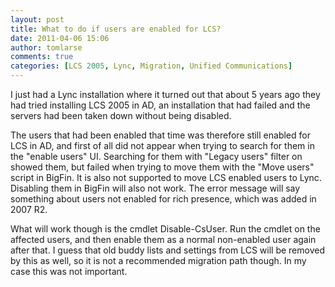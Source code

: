 ```yaml
---
layout: post
title: What to do if users are enabled for LCS?
date: 2011-04-06 15:06
author: tomlarse
comments: true
categories: [LCS 2005, Lync, Migration, Unified Communications]
---
```

I just had a Lync installation where it turned out that about 5 years ago they had tried installing LCS 2005 in AD, an installation that had failed and the servers had been taken down without being disabled.

The users that had been enabled that time was therefore still enabled for LCS in AD, and first of all did not appear when trying to search for them in the "enable users" UI. Searching for them with "Legacy users" filter on showed them, but failed when trying to move them with the "Move users" script in BigFin. It is also not supported to move LCS enabled users to Lync. Disabling them in BigFin will also not work. The error message will say something about users not enabled for rich presence, which was added in 2007 R2.

What will work though is the cmdlet Disable-CsUser. Run the cmdlet on the affected users, and then enable them as a normal non-enabled user again after that. I guess that old buddy lists and settings from LCS will be removed by this as well, so it is not a recommended migration path though. In my case this was not important.
